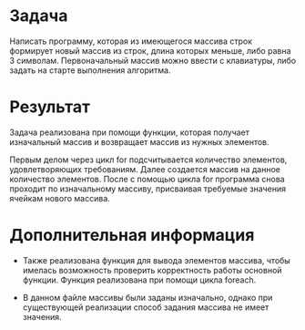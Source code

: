 # Задача

Написать программу, которая из имеющегося массива строк формирует новый массив из строк, длина которых меньше, либо равна 3 символам. Первоначальный массив можно ввести с клавиатуры, либо задать на старте выполнения алгоритма.

# Результат

Задача реализована при помощи функции, которая получает изначальный массив и возвращает массив из нужных элементов.

Первым делом через цикл for подсчитывается количество элементов, удовлетворяющих требованиям. Далее создается массив на данное количество элементов. После с помощью цикла for программа снова проходит по изначальному массиву, присваивая требуемые значения ячейкам нового массива.

# Дополнительная информация

- Также реализована функция для вывода элементов массива, чтобы имелась возможность проверить корректность работы основной функции. Функция реализована при помощи цикла foreach.

- В данном файле массивы были заданы изначально, однако при существующей реализации способ задания массива не имеет значения.